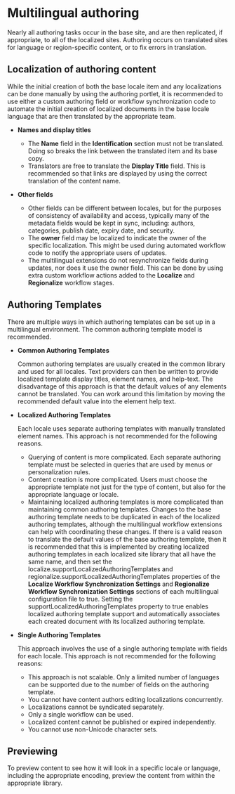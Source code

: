 # Multilingual authoring

Nearly all authoring tasks occur in the base site, and are then replicated, if appropriate, to all of the localized sites. Authoring occurs on translated sites for language or region-specific content, or to fix errors in translation.

## Localization of authoring content

While the initial creation of both the base locale item and any localizations can be done manually by using the authoring portlet, it is recommended to use either a custom authoring field or workflow synchronization code to automate the initial creation of localized documents in the base locale language that are then translated by the appropriate team.

-   **Names and display titles**

    -   The **Name** field in the **Identification** section must not be translated. Doing so breaks the link between the translated item and its base copy.
    -   Translators are free to translate the **Display Title** field. This is recommended so that links are displayed by using the correct translation of the content name.
-   **Other fields**

    -   Other fields can be different between locales, but for the purposes of consistency of availability and access, typically many of the metadata fields would be kept in sync, including: authors, categories, publish date, expiry date, and security.
    -   The **owner** field may be localized to indicate the owner of the specific localization. This might be used during automated workflow code to notify the appropriate users of updates.
    -   The multilingual extensions do not resynchronize fields during updates, nor does it use the owner field. This can be done by using extra custom workflow actions added to the **Localize** and **Regionalize** workflow stages.

## Authoring Templates

There are multiple ways in which authoring templates can be set up in a multilingual environment. The common authoring template model is recommended.

-   **Common Authoring Templates**

    Common authoring templates are usually created in the common library and used for all locales. Text providers can then be written to provide localized template display titles, element names, and help-text. The disadvantage of this approach is that the default values of any elements cannot be translated. You can work around this limitation by moving the recommended default value into the element help text.

-   **Localized Authoring Templates**

    Each locale uses separate authoring templates with manually translated element names. This approach is not recommended for the following reasons.

    -   Querying of content is more complicated. Each separate authoring template must be selected in queries that are used by menus or personalization rules.
    -   Content creation is more complicated. Users must choose the appropriate template not just for the type of content, but also for the appropriate language or locale.
    -   Maintaining localized authoring templates is more complicated than maintaining common authoring templates. Changes to the base authoring template needs to be duplicated in each of the localized authoring templates, although the multilingual workflow extensions can help with coordinating these changes.
    If there is a valid reason to translate the default values of the base authoring template, then it is recommended that this is implemented by creating localized authoring templates in each localized site library that all have the same name, and then set the localize.supportLocalizedAuthoringTemplates and regionalize.supportLocalizedAuthoringTemplates properties of the **Localize Workflow Synchronization Settings** and **Regionalize Workflow Synchronization Settings** sections of each multilingual configuration file to true. Setting the supportLocalizedAuthoringTemplates property to true enables localized authoring template support and automatically associates each created document with its localized authoring template.

-   **Single Authoring Templates**

    This approach involves the use of a single authoring template with fields for each locale. This approach is not recommended for the following reasons:

    -   This approach is not scalable. Only a limited number of languages can be supported due to the number of fields on the authoring template.
    -   You cannot have content authors editing localizations concurrently.
    -   Localizations cannot be syndicated separately.
    -   Only a single workflow can be used.
    -   Localized content cannot be published or expired independently.
    -   You cannot use non-Unicode character sets.

## Previewing

To preview content to see how it will look in a specific locale or language, including the appropriate encoding, preview the content from within the appropriate library.


